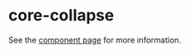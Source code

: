 core-collapse
=============

See the [component page](http://polymer-project.org/docs/elements/core-elements.html#core-collapse) for more information.
